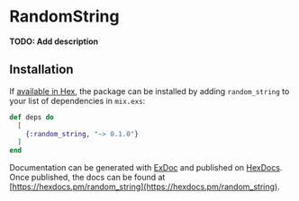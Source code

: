 # RandomString

**TODO: Add description**

## Installation

If [available in Hex](https://hex.pm/docs/publish), the package can be installed
by adding `random_string` to your list of dependencies in `mix.exs`:

```elixir
def deps do
  [
    {:random_string, "~> 0.1.0"}
  ]
end
```

Documentation can be generated with [ExDoc](https://github.com/elixir-lang/ex_doc)
and published on [HexDocs](https://hexdocs.pm). Once published, the docs can
be found at [https://hexdocs.pm/random_string](https://hexdocs.pm/random_string).


